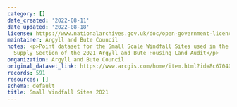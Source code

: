 ```yaml
---
category: []
date_created: '2022-08-11'
date_updated: '2022-08-18'
license: https://www.nationalarchives.gov.uk/doc/open-government-licence/version/3/
maintainer: Argyll and Bute Council
notes: <p>Point dataset for the Small Scale Windfall Sites used in the Housing Land
  Supply Section of the 2021 Argyll and Bute Housing Land Audit</p>
organization: Argyll and Bute Council
original_dataset_link: https://www.arcgis.com/home/item.html?id=8c67040458384c8b98a330644f0f7392
records: 591
resources: []
schema: default
title: Small Windfall Sites 2021
---
```

